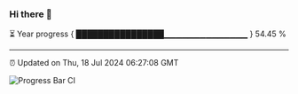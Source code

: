 ### Hi there 👋

⏳ Year progress { ████████████████▁▁▁▁▁▁▁▁▁▁▁▁▁▁ } 54.45 %

---

⏰ Updated on Thu, 18 Jul 2024 06:27:08 GMT

![Progress Bar CI](https://github.com/ZhaoGui/ZhaoGui/workflows/Progress%20Bar%20CI/badge.svg)
